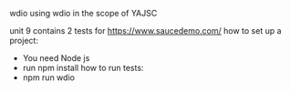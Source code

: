 wdio
using wdio in the scope of YAJSC

unit 9 contains 2 tests for https://www.saucedemo.com/
how to set up a project:
- You need Node js
- run npm install
how to run tests:
- npm run wdio
